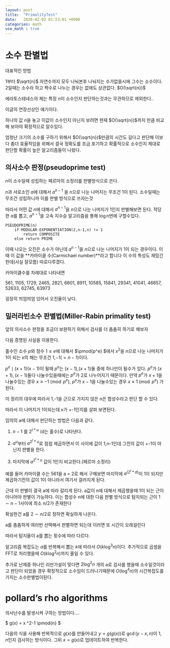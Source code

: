 ```yaml
---
layout: post
title:  "PrimalityTest"
date:   2020-02-02 01:53:01 +0900
categories: math
use_math : true
---
```


소수 판별법
===========

대표적인 방법

1부터 $\sqrt{n}$ 자연수까지 모두 나눠본후 나눠지는 수가없을시에 그수는
소수이다. 2일때는 소수라 하고 짝수로 나누는 경우는 없애도 상관없다.
$O(\sqrt{n})$

에라토스테네스의 체는 특정 $n$이 소수인지 판단하는것과는 무관하므로
제외한다..

이글의 연장선상인 얘기이다.

하나의 값 $n$을 놓고 이값이 소수인지 아닌지 보려면 현재
$O(\sqrt{n})$까지 만큼 비교해 보아야 확정적으로 알수있다.

엄청난 크기의 소수를 구하기 위해서 $O(\sqrt{n})$만큼의 시간도 길다고
판단해 이보다 좀더 효율적임을 위해서 결국 정확도를 조금 포기하고
확률적으로 소수인지 제대로 판단할 확률이 높은 알고리즘들이 나왔다.

의사소수 판정(pseudoprime test)
-------------------------------

$n$이 소수일때 성립하는 페르마의 소정리를 판별방식으로 쓴다.

$n$과 서로소인 $a$에 대해서 $a^{n-1}$ 을 $n$으로 나눈 나머지는 무조건
1이 된다. 소수일때는 무조건 성립하니까 이를 판별 방식으로 쓰자는것

따라서 어떤 값 $n$에 대해서 $a^{n-1}$을 $n$으로 나눈 나머지가 1인지
판별해보면 된다. 적당한 $a$를 뽑고, $a^{n-1}$을 고속 지수승 알고리즘을
통해 $\log{n}$번에 구할수있다.

    PSEUDOPRIME(n)
        if MODULAR-EXPONENTIATION(2,n-1,n) != 1
            return COMPOSITE
        else return PRIME

이때 나오는 오진은 소수가 아닌데 $a^{n-1}$을 $n$으로 나눈 나머지가 1이
되는 경우이다. 이때 이 값을 **카마이클 수(Carmichael number)**라고
합니다 이 수의 특성도 재밌긴한데(사실 잘모름) 따로다루겠다.

카마이클수를 차례대로 나타내면

561, 1105, 1729, 2465, 2821, 6601, 8911, 10585, 15841, 29341, 41041,
46657, 52633, 62745, 63973

굉장히 띄엄띄엄 있어서 오진율이 낮다.

밀러라빈소수 판별법(Miller-Rabin primality test)
------------------------------------------------

앞의 의사소수 판정을 조금더 보완하기 위해서 검사를 더 촘촘히 하기로
해보자

다음 증명된 사실을 이용한다.

홀수인 소수 $p$와 정수 $1 \le e$에 대해서 $\pmod{p^e} $에서 $x^2$을
n으로 나눈 나머지가 1이 되는 x의 해는 무조건 $1$,$-1(=n-1)$이다.

$p^e \mid (x+1)(x-1)$이 될때 $p^e$는 $(x-1)$,$(x+1)$둘 중에 하나만이
될수가 있다. $p^e$가 $(x+1), (x-1)$둘다 나눌수있을때에는 $p^e$가 $2$로
나누어지기 때문이다. 만약 $p^e$가 $x+1$을 나눌수있는 경우
$x \equiv -1 \pmod{p^e}$, $p^e$가 $x-1$을 나눌수있는 경우
$x \equiv 1 \pmod{p^e}$ 가된다.

이 정리의 대우에 따라서 1,-1을 근으로 가지지 않은 n은 합성수라고 판단 할
수 있다.

따라서 이 나머지가 1이되는데 x가 +-1인지를 살펴 보면된다.

임의의 a에 대해서 판단하는 방법은 다음과 같다.

1.  $n-1$ 를 $2^{t*u}$ (d는 홀수)로 나타낸다.

2.  $a^u$부터 $a^{2^t*u}$로 점점 제곱하면서 이 사이에 값이 1,n-1인데
    그전의 값이 +-1이 아닌지 판별을 한다.

3.  마지막에 $a^{2^t*u}$ 값이 1인지 비교한다.(페르마 소정리)

예를 들어 카마이클 수는 561을 a = 2로 해서 구해보면 마지막에
$a^(2^t*d)$이 1이 되지만 제곱하기전의 값이 1이 아니라서 여기서 걸러지게
된다.

근데 이 판별이 결국 a에 따라 갈리게 된다. a값이 n에 대해서 제곱했을때
1이 되는 근이 아니어야 판별이 가능하다. 이는 합성수 n에 대한 다음 판별
방식으로 탐지되는 근이 $1 \sim n-1$사이에 최소 n/2가 존재한다

확실한건 a를 $2 \sim n/2$로 정하면 확실하게 나온다.

a를 촘촘하게 여러번 선택해서 판별하면 되는데 이러면 또 시간이 오래걸린다

따라서 탐지율이 a를 뽑는 횟수에 따라 다르다.

알고리즘 복잡도는 $a$를 반복해서 뽑는 $k$에 따라서 $O(k \log^3 n)$이다.
추가적으로 곱셈을 FFT로 처리했을때 $O(k \log^2 n)$까지 줄일 수 있다.

추가로 난제중 하나인 리만가설이 맞다면 $2\log^2 n$ 개의 a로 검사를
했을때 소수일것이라고 판단이 되었을 경우 확정적으로 소수임이
드러나기때문에 $O(\log^4 n)$의 시간복잡도를 가지는 소수판별법이된다.

pollard’s rho algorithms
========================

의사난수를 발생시켜 구하는 방법이다....

$ g(x)  = x ^2-1 \pmod{n} $

다음의 식을 사용해 반복적으로 $g(x)$를 만들어내고 $y = g(g(x))$로
$\gcd(y-x, n)$이 $1,n$인지 검사하는 방식이다. 그뒤 $x = g(x)$로
업데이트하여 반복한다.
